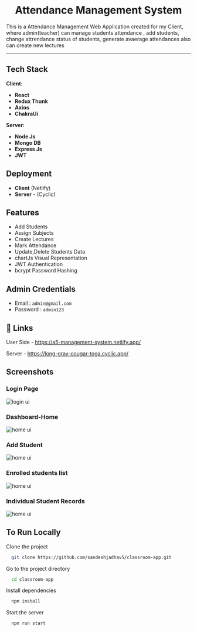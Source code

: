 <h1 align="center">Attendance Management System</h1>

This is a Attendance Management Web Application created for my Client, where admin(teacher) can manage students attendance , add students, change attrendance status of students, generate avaerage attendances also can create new lectures 
<hr/>



<h2>Tech Stack</h2>

**Client:** 

- **React**
- **Redux Thunk**
- **Axios**
- **ChakraUi**

**Server:**

- **Node Js**
- **Mongo DB**
- **Express Js**
- **JWT**

## Deployment

- **Client**  (Netlify)
- **Server** - (Cyclic)

## Features

- Add Students
- Assign Subjects 
- Create Lectures 
- Mark Attendance
- Update,Delete Students Data
- chartJs Visual Representation
- JWT Authentication 
- bcrypt Password Hashing

## Admin Credentials
- Email : ```admin@gmail.com```
- Password : ```admin123```

## 🔗 Links

User Side - https://a5-management-system.netlify.app/

Server - https://long-gray-cougar-toga.cyclic.app/

## Screenshots

### Login Page
<img src="https://i.imgur.com/IA8uTwt.png" alt="login ui"/>

### Dashboard-Home
<img src="https://i.imgur.com/4ijYuUW.png" alt="home ui"/>

### Add Student
<img src="https://i.imgur.com/sgomR3f.png" alt="home ui"/>

### Enrolled students list
<img src="https://i.imgur.com/k5tfqY8.png" alt="home ui"/>

### Individual Student Records
<img src="https://i.imgur.com/tfEBTO8.png" alt="home ui"/>



## To Run Locally

Clone the project

```bash
  git clone https://github.com/sandeshjadhav5/classroom-app.git
```

Go to the project directory

```bash
  cd classroom-app
```

Install dependencies

```bash
  npm install
```

Start the server

```bash
  npm run start
```





